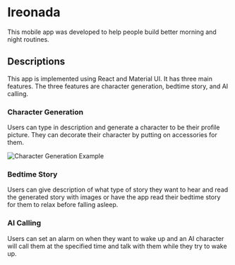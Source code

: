 # Ireonada

This mobile app was developed to help people build better morning and night routines.

## Descriptions

This app is implemented using React and Material UI. It has three main features. The three features are character generation, bedtime story, and AI calling.

### Character Generation

Users can type in description and generate a character to be their profile picture. They can decorate their character by putting on accessories for them. 

![Character Generation Example](https://drive.google.com/file/d/10wy8En1cfCGsSTnnEfWkZT9RpwlPylHr/view?usp=sharing)


### Bedtime Story

Users can give description of what type of story they want to hear and read the generated story with images or have the app read their bedtime story for them to relax before falling asleep. 

### AI Calling

Users can set an alarm on when they want to wake up and an AI character will call them at the specified time and talk with them while they try to wake up. 

